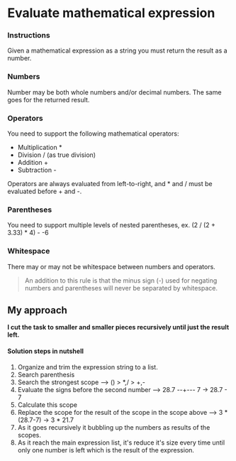 # Evaluate mathematical expression
### Instructions

Given a mathematical expression as a string you must return the result as a number.

### Numbers

Number may be both whole numbers and/or decimal numbers. The same goes for the returned result.

### Operators

You need to support the following mathematical operators:

* Multiplication *
* Division / (as true division)
* Addition +
* Subtraction -

Operators are always evaluated from left-to-right, and * and / must be evaluated before + and -.

### Parentheses

You need to support multiple levels of nested parentheses, ex. (2 / (2 + 3.33) * 4) - -6

### Whitespace

There may or may not be whitespace between numbers and operators.

>An addition to this rule is that the minus sign (-) used for negating numbers and parentheses will never be separated by whitespace. 

## My approach

**I cut the task to smaller and smaller pieces recursively until just the result left.**
#### Solution steps in nutshell

1. Organize and trim the expression string to a list.
2. Search parenthesis
3. Search the strongest scope --> () > *,/ > +,-
4. Evaluate the signs before the second number --> 28.7 --+--- 7 -> 28.7 - 7
5. Calculate this scope
6. Replace the scope for the result of the scope in the scope above --> 3 * (28.7-7) -> 3 * 21.7
7. As it goes recursively it bubbling up the numbers as results of the scopes.
8. As it reach the main expression list, it's reduce it's size every time until only one number is left which is the result of the expression.
 
